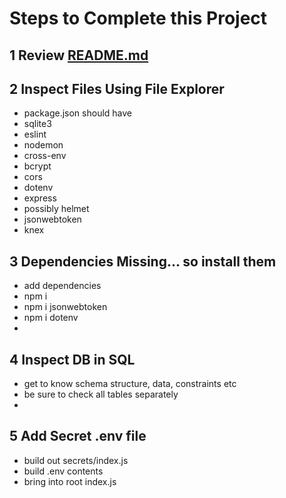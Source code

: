 # Steps to Complete this Project

## 1 Review [README.md](README.md)
  
## 2 Inspect Files Using File Explorer

- package.json should have 
- sqlite3
- eslint
- nodemon
- cross-env
- bcrypt
- cors
- dotenv
- express
- possibly helmet
- jsonwebtoken
- knex
  
## 3 Dependencies Missing... so install them

- add dependencies 
- npm i
- npm i jsonwebtoken
- npm i dotenv
- 
## 4 Inspect DB in SQL

- get to know schema structure, data, constraints etc
- be sure to check all tables separately
- 
## 5 Add Secret .env file

- build out secrets/index.js
- build .env contents
- bring into root index.js
